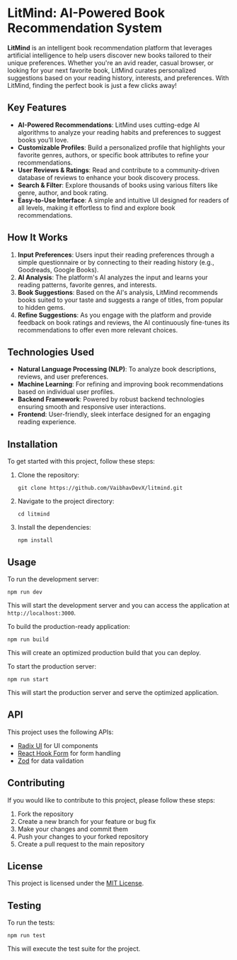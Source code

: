 
# LitMind: AI-Powered Book Recommendation System

**LitMind** is an intelligent book recommendation platform that leverages artificial intelligence to help users discover new books tailored to their unique preferences. Whether you're an avid reader, casual browser, or looking for your next favorite book, LitMind curates personalized suggestions based on your reading history, interests, and preferences. With LitMind, finding the perfect book is just a few clicks away!

## Key Features

- **AI-Powered Recommendations**: LitMind uses cutting-edge AI algorithms to analyze your reading habits and preferences to suggest books you’ll love.
- **Customizable Profiles**: Build a personalized profile that highlights your favorite genres, authors, or specific book attributes to refine your recommendations.
- **User Reviews & Ratings**: Read and contribute to a community-driven database of reviews to enhance your book discovery process.
- **Search & Filter**: Explore thousands of books using various filters like genre, author, and book rating.
- **Easy-to-Use Interface**: A simple and intuitive UI designed for readers of all levels, making it effortless to find and explore book recommendations.

## How It Works

1. **Input Preferences**: Users input their reading preferences through a simple questionnaire or by connecting to their reading history (e.g., Goodreads, Google Books).
2. **AI Analysis**: The platform's AI analyzes the input and learns your reading patterns, favorite genres, and interests.
3. **Book Suggestions**: Based on the AI's analysis, LitMind recommends books suited to your taste and suggests a range of titles, from popular to hidden gems.
4. **Refine Suggestions**: As you engage with the platform and provide feedback on book ratings and reviews, the AI continuously fine-tunes its recommendations to offer even more relevant choices.

## Technologies Used

- **Natural Language Processing (NLP)**: To analyze book descriptions, reviews, and user preferences.
- **Machine Learning**: For refining and improving book recommendations based on individual user profiles.
- **Backend Framework**: Powered by robust backend technologies ensuring smooth and responsive user interactions.
- **Frontend**: User-friendly, sleek interface designed for an engaging reading experience.

## Installation

To get started with this project, follow these steps:

1. Clone the repository:
   ```
   git clone https://github.com/VaibhavDevX/litmind.git
   ```
2. Navigate to the project directory:
   ```
   cd litmind
   ```
3. Install the dependencies:
   ```
   npm install
   ```

## Usage

To run the development server:
```
npm run dev
```
This will start the development server and you can access the application at `http://localhost:3000`.

To build the production-ready application:
```
npm run build
```
This will create an optimized production build that you can deploy.

To start the production server:
```
npm run start
```
This will start the production server and serve the optimized application.

## API

This project uses the following APIs:
- [Radix UI](https://www.radix-ui.com/) for UI components
- [React Hook Form](https://react-hook-form.com/) for form handling
- [Zod](https://github.com/colinhacks/zod) for data validation

## Contributing

If you would like to contribute to this project, please follow these steps:

1. Fork the repository
2. Create a new branch for your feature or bug fix
3. Make your changes and commit them
4. Push your changes to your forked repository
5. Create a pull request to the main repository

## License

This project is licensed under the [MIT License](LICENSE).

## Testing

To run the tests:
```
npm run test
```
This will execute the test suite for the project.
